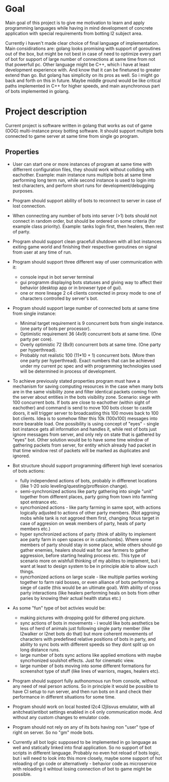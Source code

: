 # Goal
Main goal of this project is to give me motivation to learn and apply programming languages while having in mind development of concrete application with special requirements from botting l2 subject area.

Currently i haven't made clear choice of final language of implementation. Main considirations are: golang looks promising with support of goroutines out of the box, but might be not best in case of need to optimize every part of bot for support of large number of connections at same time from not that powerfull pc. Other language might be C++, which i have at least development experience with. And know that it can be finetuned to greater extend than go. But golang has simplicity on its pros as well. So i might go back and forth on this in future. Maybe middle ground would be like critical paths implemented in C++ for higher speeds, and main asynchronous part of bots implemented in golang.

# Project description
Current project is software written in golang that works as out of game (OOG) multi-instance proxy botting software. It should support multiple bots connected to game server at same time from single go program.

## Properties

- User can start one or more instances of program at same time with differrent configuration files, they should work without colliding with eachother. Example: main instance runs multiple bots at same time performing long term run, while second instance is used to login into test characters, and perform short runs for development/debugging purposes.

- Program should support ability of bots to reconnect to server in case of lost connection.

- When connecting any number of bots into server (>1) bots should not connect in random order, but should be ordered on some criteria (for example class priority). Example: tanks login first, then healers, then rest of party.

- Program should support clean gracefull shutdown with all bot instances exiting game world and finishing their respective goroutines on signal from user at any time of run.

- Program should support three different way of user communication with it: 
    - console input in bot server terminal
    - gui programm displaying bots statuses and giving way to affect their behavior (desktop app or in browser type of gui).
    - one or more lineage 2 c4 clients connected in proxy mode to one of characters controlled by server's bot.

- Program should support large number of connected bots at same time from single instance: 
    - Minimal target requirement is 9 concurrent bots from single instance. (one party of bots per processor).
    - Optimistic requirement 36 (4x9) concurrent bots at same time. (One party per core).
    - Overly optimistic 72 (8x9) concurrent bots at same time. (One party per hyperthread).
    - Probably not realistic 100 (11*10 + 1) concurrent bots. (More then one party per hyperthread).
Exact numbers that can be achieved under my current pc spec and with  programming technologies used will be determined in process of development.

- To achieve previously stated properties program must have a mechanism for saving computing resources in the case when many bots are in the same visibility zone and filter identical packets coming from the server about entities in the bots visibility zone. 
Scenario: siege with 100 concurrent bots. If bots are close to eachother (within sight of eachother) and command is send to move 100 bots closer to castle doors, it will trigger server to broadcasting this 100 moves back to 100 bot clients. Idea is to somehow filter this 10k (100x100) messages into more bearable load. One possibility is using concept of "eyes" - single bot instance gets all information and handles it, while rest of bots just ignore messages from server, and only rely on state that is gathered by "eyes" bot. Other solution would be to have some time window of gathering packets from server, for entity which already had packet in that time window rest of packets will be marked as duplicates and ignored.

- Bot structure should support programming different high level scenarios of bots actions:
    - fully independend actions of bots, probably in differenet locations (like 1-20 solo leveling/questing/proffesion change).
    - semi-synchronized actions like party gathering into single "unit" together from different places, party going from town into farming spot entrance etc.
    - syncrhonized actions - like party farming in same spot, with actions logically adjusted to actions of other party members. (Not aggroing mobs while tank is not aggroed them first, changing focus target in case of aggresion on weak members of party, heals of party members etc.)
    - hyper synchronized actions of party (think of ability to implement aoe party farm in open spaces or in catachombs). Where some members of party should stay in some place, while others should go gather enemies, healers should wait for aoe farmers to gather aggression, before starting healing process etc. This type of scenario more on wishfull thinking of my abilites to implement, but i want at least to design system to be in principle able to allow such things.
    - syncrhonized actions on large scale - like multiple parties working together to farm raid bosses, or even alliance of bots performing a siege of castle (this would be an ultimate goal). With ability of cross party interactions (like healers performing heals on bots from other paries by knowing their actual health status etc.)

- As some "fun" type of bot activies would be:
    - making pictures with dropping gold for dithered png picture.
    - sync actions of bots in movements - i would like bots aesthetics be less of herd of animals just following single party member (like l2walker or l2net bots do that) but more coherent movements of characters with predefined relative positions of bots in party, and ability to sync bots with different speeds so they dont split up on long distance runs.
    - large number of bots sync actions like applied emotions with maybe syncrhonized soulshot effects. Just for cinematic view.
    - large number of bots moving into some different formations for screenshot type of stuff (like lines of warriors, mages, healers etc).

- Program should support fully authonomous run from console, without any need of real person actions. So in principle it would be possible to have CI setup to run server, and then run bots on it and check their performance in different situations for some time.

- Program should work on local hosted l2c4 l2jlisvus emulator, with all anitcheat/antibot settings enabled in c4 only communication mode. And without any custom changes to emulator code.

- Program should not rely on any of its bots having non "user" type of right on server. So no "gm" mode bots.

- Currently all bot logic supposed to be implemented in go language as well and statically linked into final application. So no support of bot scripts in different language. Probably no even hot reload of bots logic, but i will need to look into this more closely, maybe some support of hot reloading of go code or alternatively - behavior code as microservice with reloading it wihtout losing connection of bot to game might be possible.
